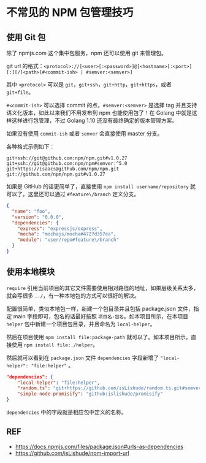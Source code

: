# 不常见的 NPM 包管理技巧

## 使用 Git 包 

除了 npmjs.com 这个集中包服务，npm 还可以使用 git 来管理包。

git url 的格式：`<protocol>://[<user>[:<password>]@]<hostname>[:<port>][:][/]<path>[#<commit-ish> | #semver:<semver>]`

其中 `<protocol>` 可以是 `git`，`git+ssh`，`git+http`，`git+https`，或者 `git+file`。

`#<commit-ish>` 可以选择 commit 的点，`#semver:<semver>` 是选择 tag 并且支持语义化版本，如此以来我们不用发布到 npm 也能使用包了！在 Golang 中就是这样这样进行包管理，不过 Golang 1.10 还没有最终确定的版本管理方案。

如果没有使用 `commit-ish` 或者 `semver` 会直接使用 master 分支。

各种格式示例如下：

```
git+ssh://git@github.com:npm/npm.git#v1.0.27
git+ssh://git@github.com:npm/npm#semver:^5.0
git+https://isaacs@github.com/npm/npm.git
git://github.com/npm/npm.git#v1.0.27
```

如果是 GitHub 的话更简单了，直接使用 `npm install username/repository` 就可以了。这里还可以通过 `#feature\/branch` 定义分支。

```json
{
  "name": "foo",
  "version": "0.0.0",
  "dependencies": {
    "express": "expressjs/express",
    "mocha": "mochajs/mocha#4727d357ea",
    "module": "user/repo#feature\/branch"
  }
}
```

## 使用本地模块

`require` 引用当前项目的其它文件需要使用相对路径的地址，如果层级关系太多，就会写很多 `../`，有一种本地包的方式可以很好的解决。

配置很简单，类似本地包一样，新建一个包目录并且包括 package.json 文件，指定 main 字段即可，包名的话最好按照 `项目名-包名`。如本项目所示，在本项目 `helper` 包中新建一个项目包目录，并且命名为 `local-helper`。

然后在项目使用 `npm install file:package-path` 就可以了。如本项目所示，直接使用 `npm install file:./helper`。

然后就可以看到在 `package.json` 文件 `dependencies` 字段新增了 `"local-helper": "file:helper"` 。

```json
"dependencies": {
    "local-helper": "file:helper",
    "random.ts": "git+https://github.com/isLishude/random.ts.git#semver:2.0.0",
    "simple-node-promisify": "github:islishude/promisify"
}
```

`dependencies` 中的字段就是相应包中定义的名称。

## REF

- https://docs.npmjs.com/files/package.json#urls-as-dependencies
- https://github.com/isLishude/npm-import-url